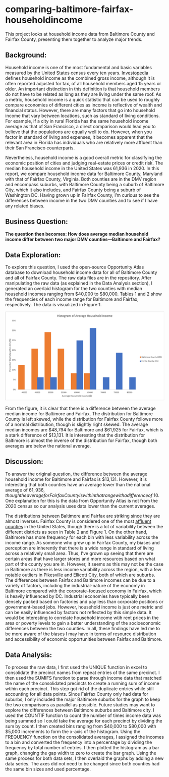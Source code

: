# comparing-baltimore-fairfax-householdincome
This project looks at household income data from Baltimore County and Fairfax County, presenting them together to analyze major trends. 

## Background:
Household income is one of the most fundamental and basic variables measured by the United States census every ten years. [Investopedia](https://www.investopedia.com/terms/h/household_income.asp) defines household income as the combined gross income, although it is often reported adjusted for tax, of all household members aged 15 years or older. An important distinction in this definition is that household members do not have to be related as long as they are living under the same roof. As a metric, household income is a quick statistic that can be used to roughly compare economies of different cities as income is reflective of wealth and financial status. However, there are many factors that go into household income that vary between locations, such as standard of living conditions. For example, if a city in rural Florida has the same household income average as that of San Francisco, a direct comparison would lead you to believe that the populations are equally well to do. However, when you factor in standard of living and expenses, it becomes apparent that the relevant area in Florida has individuals who are relatively more affluent than their San Francisco counterparts. 

Nevertheless, household income is a good overall metric for classifying the economic position of cities and judging real-estate prices or credit risk. The median household income in the United States was 61,936 in 2020. In this report, we compare household income data for Baltimore County, Maryland with that of Fairfax County, Virginia. Both counties are in the DMV region and encompass suburbs, with Baltimore County being a suburb of Baltimore City, which it also includes, and Fairfax County being a suburb of Washington DC. Having grown up in Fairfax County, I’m curious to see the differences between income in the two DMV counties and to see if I have any related biases. 

## Business Question: 
**The question then becomes: How does average median household income differ between two major DMV counties—Baltimore and Fairfax?**


## Data Exploration:
To explore this question, I used the open-source Opportunity Atlas database to download household income data for all of Baltimore County and all of Fairfax County. The raw data files are in the repository. After manipulating the raw data (as explained in the Data Analysis section), I generated an overlaid histogram for the two counties with median household incomes ranging from $40,000 to $80,000. Tables 1 and 2 show the frequencies of each income range for Baltimore and Fairfax, respectively. The data is visualized in Figure 1. 

![](chart1minip1.png)

From the figure, it is clear that there is a difference between the average median income for Baltimore and Fairfax. The distribution for Baltimore County is left skewed, while the distribution for Fairfax County follows more of a normal distribution, though is slightly right skewed. The average median incomes are $48,794 for Baltimore and $61,925 for Fairfax, which is a stark difference of $13,131. It is interesting that the distribution for Baltimore is almost the inverse of the distribution for Fairfax, though both averages are below the national average. 

## Discussion:
To answer the original question, the difference between the average household income for Baltimore and Fairfax is $13,131. However, it is interesting that both counties have an average lower than the national average of $61,936, though the average for Fairfax County is within that range with a difference of ~$10. One explanation for this is the data from Opportunity Atlas is not from the 2020 census so our analysis uses data lower than the current averages. 

The distributions between Baltimore and Fairfax are striking since they are almost inverses. Fairfax County is considered one of the most [affluent counties](https://www.bizjournals.com/washington/news/2017/07/18/greater-washington-has-half-of-the-nations-richest.html) in the United States, though there is a lot of variability between the different districts as seen in Table 2 and Figure 1. On the other hand, Baltimore has more frequency for each bin with less variability across the income range. As someone who grew up in Fairfax County, my biases and perception are inherently that there is a wide range in standard of living across a relatively small area. Thus, I've grown up seeing that there are certain areas that have larger stores and more resources based on what part of the county you are in. However, it seems as this may not be the case in Baltimore as there is less income variability across the region, with a few notable outliers in Pikesville and Ellicott City, both of which are suburbs. The differences between Fairfax and Baltimore incomes can be due to a variety of factors, including the industrial-nature of the economy in Baltimore compared with the corporate-focused economy in Fairfax, which is heavily influenced by DC. Industrial economies have typically been densely packed based on factories and pay less than corporate positions or government-based jobs. However, household income is just one metric and can be easily influenced by factors not reflected by this simple data. It would be interesting to correlate household income wtih rent prices in the area or poverty levels to gain a better understanding of the socioeconomic differences between the two counties. In all, these findings have led me to be more aware of the biases I may have in terms of resource distribution and accessibility of economic opportunities between Fairfax and Baltimore. 

## Data Analysis:
To process the raw data, I first used the UNIQUE function in excel to consolidate the precinct names from repeat entries of the same precinct. I then used the SUMIFS function to parse through income data that matched the name of the consolidated precincts to create a running sum of income wtihin each precinct. This step got rid of the duplicate entries while still accounting for all data points. Since Fairfax County only had data for suburbs, I only included the major Baltimore suburbs for the graph to keep the two comparisons as parallel as possible. Future studies may want to explore the differences between Baltimore suburbs and Baltimore city. I used the COUNTIF function to count the number of times income data was being summed so I could take the average for each precinct by dividing the sum by count. I then created bins ranging from $40,000 to $80,000 with $5,000 increments to form the x-axis of the histogram. Using the FREQUENCY function on the consolidated averages, I assigned the incomes to a bin and converted the frequency into a percentage by dividing the frequency by total number of entries. I then plotted the histogram as a bar graph, changing the gap width to zero to create the bar graph. Using the same process for both data sets, I then overlaid the graphs by adding a new data series. The axes did not need to be changed since both counties had the same bin sizes and used percentage. 
